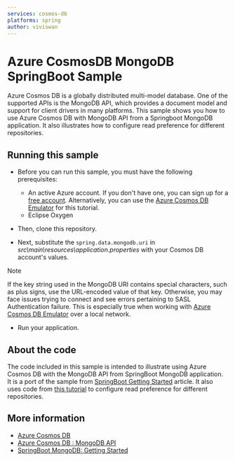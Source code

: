 ```yaml
---
services: cosmos-db
platforms: spring
author: viviswan
---
```


# Azure CosmosDB MongoDB SpringBoot Sample
Azure Cosmos DB is a globally distributed multi-model database. One of the supported APIs is the MongoDB API, which provides a document model and support for client drivers in many platforms. This sample shows you how to use Azure Cosmos DB with MongoDB API from a Springboot MongoDB application. It also illustrates how to configure read preference for different repositories.

## Running this sample

* Before you can run this sample, you must have the following prerequisites:

   * An active Azure account. If you don't have one, you can sign up for a [free account](https://azure.microsoft.com/free/). Alternatively, you can use the [Azure Cosmos DB Emulator](https://docs.microsoft.com/azure/cosmos-db/local-emulator) for this tutorial.
   * Eclipse Oxygen 

* Then, clone this repository.

* Next, substitute the `spring.data.mongodb.uri` in *src\main\resources\application.properties* with your Cosmos DB account's values.

> [!NOTE]
> If the key string used in the MongoDB URI contains special characters, such as plus signs, use the URL-encoded value of that key. Otherwise, you may face issues trying to connect and see errors pertaining to SASL Authentication failure. This is especially true when working with [Azure Cosmos DB Emulator](https://docs.microsoft.com/en-us/azure/cosmos-db/local-emulator) over a local network.

* Run your application.

## About the code
The code included in this sample is intended to illustrate using Azure Cosmos DB with the MongoDB API from SpringBoot MongoDB application. It is a port of the sample from [SpringBoot Getting Started](https://github.com/spring-guides/gs-accessing-data-mongodb) article. It also uses code from [this tutorial](https://falkenfighter.wordpress.com/2015/10/13/multiple-databases-with-spring-boot-mongodb-repositories/) to configure read preference for different repositories.

## More information

- [Azure Cosmos DB](https://docs.microsoft.com/azure/cosmos-db/introduction)
- [Azure Cosmos DB : MongoDB API](https://docs.microsoft.com/azure/cosmos-db/mongodb-introduction)
- [SpringBoot MongoDB: Getting Started](https://docs.spring.io/spring-boot/docs/current/reference/htmlsingle/#boot-features-mongodb)
